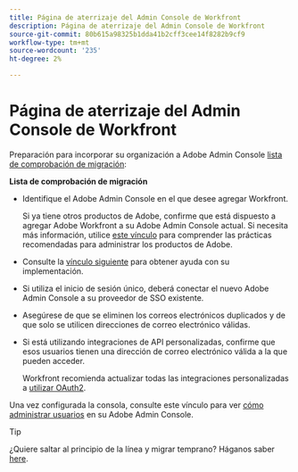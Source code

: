 ```yaml
---
title: Página de aterrizaje del Admin Console de Workfront
description: Página de aterrizaje del Admin Console de Workfront
source-git-commit: 80b615a98325b1dda41b2cff3cee14f8282b9cf9
workflow-type: tm+mt
source-wordcount: '235'
ht-degree: 2%

---
```


# Página de aterrizaje del Admin Console de Workfront

Preparación para incorporar su organización a Adobe Admin Console [lista de comprobación de migración](https://experienceleague.adobe.com/docs/workfront/using/administration-and-setup/admin-in-admin-console/prep-for-admin-console.html):

**Lista de comprobación de migración**

* Identifique el Adobe Admin Console en el que desee agregar Workfront.

   Si ya tiene otros productos de Adobe, confirme que está dispuesto a agregar Adobe Workfront a su Adobe Admin Console actual. Si necesita más información, utilice [este vínculo](https://helpx.adobe.com/es/enterprise/using/admin-console.html) para comprender las prácticas recomendadas para administrar los productos de Adobe.

* Consulte la [vínculo siguiente](https://helpx.adobe.com/enterprise/using/deployment-planning.html) para obtener ayuda con su implementación.
* Si utiliza el inicio de sesión único, deberá conectar el nuevo Adobe Admin Console a su proveedor de SSO existente.
* Asegúrese de que se eliminen los correos electrónicos duplicados y de que solo se utilicen direcciones de correo electrónico válidas.
* Si está utilizando integraciones de API personalizadas, confirme que esos usuarios tienen una dirección de correo electrónico válida a la que pueden acceder.

   Workfront recomienda actualizar todas las integraciones personalizadas a [utilizar OAuth2](https://experienceleague.adobe.com/docs/workfront/using/administration-and-setup/configure-integrations/create-oauth-application.html).

Una vez configurada la consola, consulte este vínculo para ver [cómo administrar usuarios](https://experienceleague.adobe.com/docs/workfront/using/administration-and-setup/add-users/create-manage-users/admin-console.html) en su Adobe Admin Console.

>[!TIP]
>
>¿Quiere saltar al principio de la línea y migrar temprano? Háganos saber [here](https://workfront.az1.qualtrics.com/jfe/form/SV_9T5LuHf05JUOPAi).

